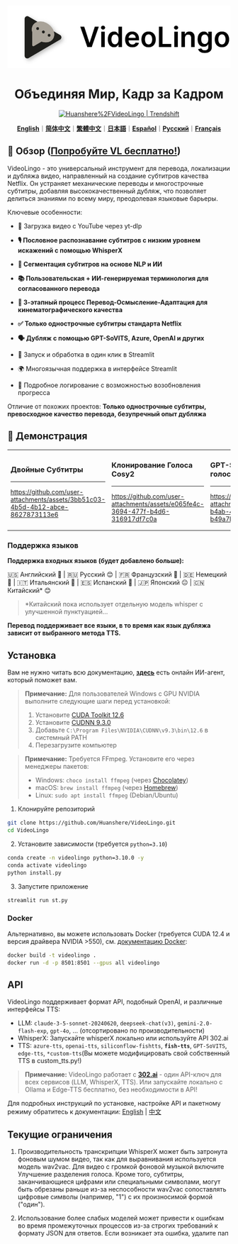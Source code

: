 <div align="center">

<img src="/docs/logo.png" alt="VideoLingo Logo" height="140">

# Объединяя Мир, Кадр за Кадром

<a href="https://trendshift.io/repositories/12200" target="_blank"><img src="https://trendshift.io/api/badge/repositories/12200" alt="Huanshere%2FVideoLingo | Trendshift" style="width: 250px; height: 55px;" width="250" height="55"/></a>

[**English**](/README.md)｜[**简体中文**](/translations/README.zh.md)｜[**繁體中文**](/translations/README.zh-TW.md)｜[**日本語**](/translations/README.ja.md)｜[**Español**](/translations/README.es.md)｜[**Русский**](/translations/README.ru.md)｜[**Français**](/translations/README.fr.md)

</div>

## 🌟 Обзор ([Попробуйте VL бесплатно!](https://videolingo.io))

VideoLingo - это универсальный инструмент для перевода, локализации и дубляжа видео, направленный на создание субтитров качества Netflix. Он устраняет механические переводы и многострочные субтитры, добавляя высококачественный дубляж, что позволяет делиться знаниями по всему миру, преодолевая языковые барьеры.

Ключевые особенности:
- 🎥 Загрузка видео с YouTube через yt-dlp

- **🎙️ Пословное распознавание субтитров с низким уровнем искажений с помощью WhisperX**

- **📝 Сегментация субтитров на основе NLP и ИИ**

- **📚 Пользовательская + ИИ-генерируемая терминология для согласованного перевода**

- **🔄 3-этапный процесс Перевод-Осмысление-Адаптация для кинематографического качества**

- **✅ Только однострочные субтитры стандарта Netflix**

- **🗣️ Дубляж с помощью GPT-SoVITS, Azure, OpenAI и других**

- 🚀 Запуск и обработка в один клик в Streamlit

- 🌍 Многоязычная поддержка в интерфейсе Streamlit

- 📝 Подробное логирование с возможностью возобновления прогресса

Отличие от похожих проектов: **Только однострочные субтитры, превосходное качество перевода, безупречный опыт дубляжа**

## 🎥 Демонстрация

<table>
<tr>
<td width="33%">

### Двойные Субтитры
---
https://github.com/user-attachments/assets/3bb51c03-4b5d-4b12-abce-8627873113e6

</td>
<td width="33%">

### Клонирование Голоса Cosy2
---
https://github.com/user-attachments/assets/e065fe4c-3694-477f-b4d6-316917df7c0a

</td>
<td width="33%">

### GPT-SoVITS с моим голосом
---
https://github.com/user-attachments/assets/47d965b2-b4ab-4a0b-9d08-b49a7bf3508c

</td>
</tr>
</table>

### Поддержка языков

**Поддержка входных языков (будет добавлено больше):**

🇺🇸 Английский 🤩 | 🇷🇺 Русский 😊 | 🇫🇷 Французский 🤩 | 🇩🇪 Немецкий 🤩 | 🇮🇹 Итальянский 🤩 | 🇪🇸 Испанский 🤩 | 🇯🇵 Японский 😐 | 🇨🇳 Китайский* 😊

> *Китайский пока использует отдельную модель whisper с улучшенной пунктуацией...

**Перевод поддерживает все языки, в то время как язык дубляжа зависит от выбранного метода TTS.**

## Установка

Вам не нужно читать всю документацию, [**здесь**](https://share.fastgpt.in/chat/share?shareId=066w11n3r9aq6879r4z0v9rh) есть онлайн ИИ-агент, который поможет вам.

> **Примечание:** Для пользователей Windows с GPU NVIDIA выполните следующие шаги перед установкой:
> 1. Установите [CUDA Toolkit 12.6](https://developer.download.nvidia.com/compute/cuda/12.6.0/local_installers/cuda_12.6.0_560.76_windows.exe)
> 2. Установите [CUDNN 9.3.0](https://developer.download.nvidia.com/compute/cudnn/9.3.0/local_installers/cudnn_9.3.0_windows.exe)
> 3. Добавьте `C:\Program Files\NVIDIA\CUDNN\v9.3\bin\12.6` в системный PATH
> 4. Перезагрузите компьютер

> **Примечание:** Требуется FFmpeg. Установите его через менеджеры пакетов:
> - Windows: ```choco install ffmpeg``` (через [Chocolatey](https://chocolatey.org/))
> - macOS: ```brew install ffmpeg``` (через [Homebrew](https://brew.sh/))
> - Linux: ```sudo apt install ffmpeg``` (Debian/Ubuntu)

1. Клонируйте репозиторий

```bash
git clone https://github.com/Huanshere/VideoLingo.git
cd VideoLingo
```

2. Установите зависимости (требуется `python=3.10`)

```bash
conda create -n videolingo python=3.10.0 -y
conda activate videolingo
python install.py
```

3. Запустите приложение

```bash
streamlit run st.py
```

### Docker
Альтернативно, вы можете использовать Docker (требуется CUDA 12.4 и версия драйвера NVIDIA >550), см. [документацию Docker](/docs/pages/docs/docker.en-US.md):

```bash
docker build -t videolingo .
docker run -d -p 8501:8501 --gpus all videolingo
```

## API
VideoLingo поддерживает формат API, подобный OpenAI, и различные интерфейсы TTS:
- LLM: `claude-3-5-sonnet-20240620`, `deepseek-chat(v3)`, `gemini-2.0-flash-exp`, `gpt-4o`, ... (отсортировано по производительности)
- WhisperX: Запускайте whisperX локально или используйте API 302.ai
- TTS: `azure-tts`, `openai-tts`, `siliconflow-fishtts`, **`fish-tts`**, `GPT-SoVITS`, `edge-tts`, `*custom-tts`(Вы можете модифицировать свой собственный TTS в custom_tts.py!)

> **Примечание:** VideoLingo работает с **[302.ai](https://gpt302.saaslink.net/C2oHR9)** - один API-ключ для всех сервисов (LLM, WhisperX, TTS). Или запускайте локально с Ollama и Edge-TTS бесплатно, без необходимости в API!

Для подробных инструкций по установке, настройке API и пакетному режиму обратитесь к документации: [English](/docs/pages/docs/start.en-US.md) | [中文](/docs/pages/docs/start.zh-CN.md)

## Текущие ограничения

1. Производительность транскрипции WhisperX может быть затронута фоновым шумом видео, так как для выравнивания используется модель wav2vac. Для видео с громкой фоновой музыкой включите Улучшение разделения голоса. Кроме того, субтитры, заканчивающиеся цифрами или специальными символами, могут быть обрезаны раньше из-за неспособности wav2vac сопоставлять цифровые символы (например, "1") с их произносимой формой ("один").

2. Использование более слабых моделей может привести к ошибкам во время промежуточных процессов из-за строгих требований к формату JSON для ответов. Если возникает эта ошибка, удалите пап